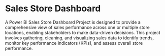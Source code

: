 
# Sales Store Dashboard
A Power BI Sales Store Dashboard Project is designed to provide a comprehensive view of sales performance across one or multiple store locations, enabling stakeholders to make data-driven decisions. This project involves gathering, cleaning, and visualizing sales data to identify trends, monitor key performance indicators (KPIs), and assess overall store performance.

